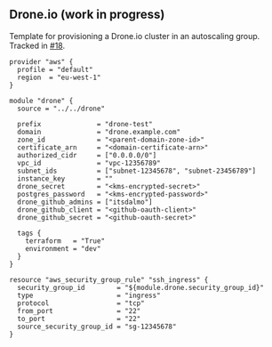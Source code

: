## Drone.io (work in progress)

Template for provisioning a Drone.io cluster in an autoscaling group. Tracked in [#18](https://github.com/TeliaSoneraNorge/divx-terraform-modules/issues/18).

```hcl
provider "aws" {
  profile = "default"
  region  = "eu-west-1"
}

module "drone" {
  source = "../../drone"

  prefix              = "drone-test"
  domain              = "drone.example.com"
  zone_id             = "<parent-domain-zone-id>"
  certificate_arn     = "<domain-certificate-arn>"
  authorized_cidr     = ["0.0.0.0/0"]
  vpc_id              = "vpc-12356789"
  subnet_ids          = ["subnet-12345678", "subnet-23456789"]
  instance_key        = ""
  drone_secret        = "<kms-encrypted-secret>"
  postgres_password   = "<kms-encrypted-password>"
  drone_github_admins = ["itsdalmo"]
  drone_github_client = "<github-oauth-client>"
  drone_github_secret = "<github-oauth-secret>"

  tags {
    terraform   = "True"
    environment = "dev"
  }
}

resource "aws_security_group_rule" "ssh_ingress" {
  security_group_id        = "${module.drone.security_group_id}"
  type                     = "ingress"
  protocol                 = "tcp"
  from_port                = "22"
  to_port                  = "22"
  source_security_group_id = "sg-12345678"
}
```
